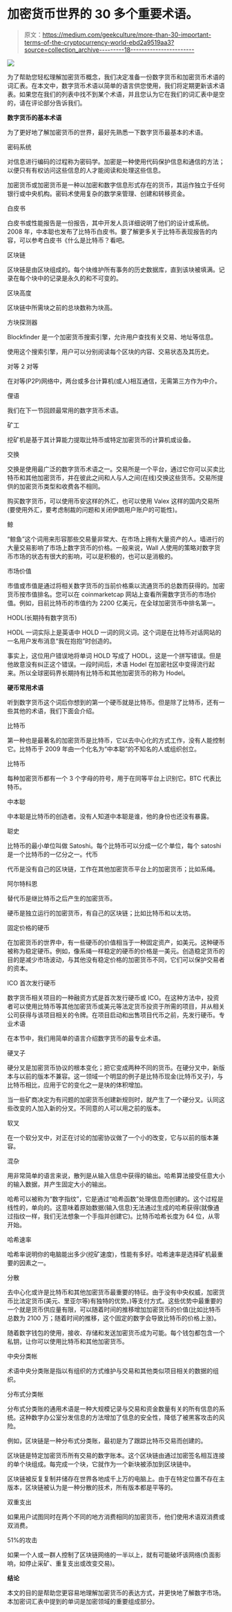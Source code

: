 # 加密货币世界的 30 多个重要术语。

> 原文：<https://medium.com/geekculture/more-than-30-important-terms-of-the-cryptocurrency-world-ebd2a9519aa3?source=collection_archive---------18----------------------->

![](img/b108441fa122323ed0fdef03234512de.png)

为了帮助您轻松理解加密货币概念，我们决定准备一份数字货币和加密货币术语的词汇表。在本文中，数字货币术语以简单的语言供您使用，我们将定期更新该术语表。如果您在我们的列表中找不到某个术语，并且您认为它在我们的词汇表中是空的，请在评论部分告诉我们。

**数字货币的基本术语**

为了更好地了解加密货币的世界，最好先熟悉一下数字货币最基本的术语。

密码系统

对信息进行编码的过程称为密码学。加密是一种使用代码保护信息和通信的方法；以便只有有权访问这些信息的人才能阅读和处理这些信息。

加密货币或加密货币是一种以加密和数字信息形式存在的货币，其运作独立于任何银行或中央机构。密码术使用复杂的数学来管理、创建和转移资金。

白皮书

白皮书或性能报告是一份报告，其中开发人员详细说明了他们的设计或系统。2008 年，中本聪也发布了比特币白皮书。要了解更多关于比特币表现报告的内容，可以参考白皮书《什么是比特币？看吧。

区块链

区块链是由区块组成的。每个块维护所有事务的历史数据库，直到该块被填满。记录在每个块中的记录是永久的和不可变的。

区块高度

区块链中所需块之前的总块数称为块高。

方块探测器

Blockfinder 是一个加密货币搜索引擎，允许用户查找有关交易、地址等信息。

使用这个搜索引擎，用户可以分别阅读每个区块的内容、交易状态及其历史。

对等 2 对等

在对等(P2P)网络中，两台或多台计算机(或人)相互通信，无需第三方作为中介。

俚语

我们在下一节回顾最常用的数字货币术语。

矿工

挖矿机是基于其计算能力提取比特币或特定加密货币的计算机或设备。

交换

交换是使用最广泛的数字货币术语之一。交易所是一个平台，通过它你可以买卖比特币和其他加密货币，并在彼此之间和人与人之间(在线)交换这些货币。交易所提供的加密货币类型和收费各不相同。

购买数字货币，可以使用币安这样的外汇，也可以使用 Valex 这样的国内交易所(要使用外汇，要考虑制裁的问题和关闭伊朗用户账户的可能性)。

鲸

“鲸鱼”这个词用来形容那些交易量非常大、在市场上拥有大量资产的人。墙进行的大量交易影响了市场上数字货币的价格。一般来说，Wall 人使用的策略对数字货币市场的状态有很大的影响，可以是积极的，也可以是消极的。

市场价值

市值或市值是通过将相关数字货币的当前价格乘以流通货币的总数而获得的。加密货币按市值排名。您可以在 coinmarketcap 网站上查看所需数字货币的市场价值。例如，目前比特币的市值约为 2200 亿美元，在全球加密货币中排名第一。

HODL(长期持有数字货币)

HODL 一词实际上是英语中 HOLD 一词的同义词。这个词是在比特币对话网站的一名用户发布消息“我在抱抱”时创造的。

事实上，这位用户错误地将单词 HOLD 写成了 HODL，这是一个拼写错误。但是他故意没有纠正这个错误。一段时间后，术语 Hodel 在加密社区中变得流行起来。所以全球密码界长期持有比特币和其他加密货币的称为 Hodel。

**硬币常用术语**

听到数字货币这个词后你想到的第一个硬币就是比特币。但是除了比特币，还有一些其他的术语，我们下面会介绍。

比特币

第一种也是最著名的加密货币是比特币，它以去中心化的方式工作，没有人能控制它。比特币于 2009 年由一个化名为“中本聪”的不知名的人或组织创立。

比特币

每种加密货币都有一个 3 个字母的符号，用于在同等平台上识别它。BTC 代表比特币。

中本聪

中本聪是比特币的创造者。没有人知道中本聪是谁，他的身份也还没有暴露。

聪史

比特币的最小单位叫做 Satoshi。每个比特币可以分成一亿个单位，每个 satoshi 是一个比特币的一亿分之一。代币

代币是没有自己的区块链，工作在其他加密货币平台上的加密货币；比如系绳。

阿尔特科恩

替代币是继比特币之后产生的加密货币。

硬币是独立运行的加密货币，有自己的区块链；比如比特币和以太坊。

固定价格的硬币

在加密货币的世界中，有一些硬币的价值相当于一种固定资产，如美元。这种硬币被称为稳定硬币。例如，像系绳一样稳定的硬币的价格是一美元。创造稳定货币的目的是减少市场波动，与其他没有稳定价格的加密货币不同，它们可以保护交易者的资本。

ICO 首次发行硬币

数字货币相关项目的一种融资方式是首次发行硬币或 ICO。在这种方法中，投资者可以使用比特币等其他加密货币或美元等法定货币投资于所需的项目，并从相关公司获得与该项目相关的令牌。在项目启动和出售项目代币之前，先发行硬币。专业术语

在本节中，我们用简单的语言介绍数字货币的最专业术语。

硬叉子

硬分叉是加密货币协议的根本变化；把它变成两种不同的货币。在硬分叉中，新版本与以前的版本不兼容。这一领域一个明显的例子是比特币现金(比特币叉子)，与比特币相比，应用于它的变化之一是块的体积增加。

当一些矿商决定为有问题的加密货币创建新规则时，就产生了一个硬分叉。认同这些改变的人加入新的分叉。不同意的人可以用之前的版本。

软叉

在一个软分叉中，对正在讨论的加密协议做了一个小的改变，它与以前的版本兼容。

混杂

用非常简单的语言来说，散列是从输入信息中获得的输出。哈希算法接受任意大小的输入数据，并产生固定大小的输出。

哈希可以被称为“数字指纹”，它是通过“哈希函数”处理信息而创建的。这个过程是线性的，单向的。这意味着原始数据(输入信息)无法通过生成的哈希获得(就像通过指纹一样，我们无法想象一个手指并创建它)。比特币哈希长度为 64 位，从零开始。

哈希速率

哈希率说明你的电脑能出多少(挖矿速度)，性能有多好。哈希速率是选择矿机最重要的因素之一。

分散

去中心化或许是比特币和其他加密货币最重要的特征。由于没有中央权威，加密货币比法定货币(美元、里亚尔等)有独特的优势。)等支付方式。这些优势中最重要的一个就是货币供应量有限，可以随着时间的推移增加加密货币的价值(比如比特币总数为 2100 万；随着时间的推移，这个固定的数字会导致比特币的价格上涨)。

随着数字钱包的使用，接收、存储和发送加密货币成为可能。每个钱包都包含一个私钥，让你可以使用比特币和其他加密货币。

中央分类帐

术语中央分类账是指以有组织的方式维护与交易和其他类似项目相关的数据的组织。

分布式分类帐

分布式分类账的通用术语是一种大规模记录与交易和资金数量有关的所有信息的系统。这种数字办公室分发信息的方法增加了信息的安全性，降低了被黑客攻击的风险。

例如，区块链是一种分布式分类账，最初是为了跟踪比特币交易而创建的。

区块链是特定加密货币所有交易的数字账本。这个区块链由通过加密签名相互连接的单个块组成。每完成一个块，它就作为一个新块被添加到区块链中。

区块链被反复复制并储存在世界各地成千上万的电脑上。由于在特定位置不存在主版本，区块链被认为是一种分散的技术，所有版本都是平等的。

双重支出

如果用户试图同时在两个不同的地方消费相同的加密货币，他们使用术语双消费或双消费。

51%的攻击

如果一个人或一群人控制了区块链网络的一半以上，就有可能破坏该网络(负面影响，如停止采矿、重复支出或改变交易)。

**结论**

本文的目的是帮助您更容易地理解加密货币的表达方式，并更快地了解数字市场。本加密词汇表中提到的单词是加密领域的重要组成部分。